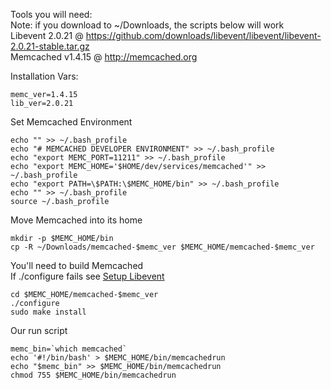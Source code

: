 Tools you will need:<br>
Note: if you download to ~/Downloads, the scripts below will work<br>
Libevent 2.0.21 @ https://github.com/downloads/libevent/libevent/libevent-2.0.21-stable.tar.gz<br>
Memcached v1.4.15 @ http://memcached.org<br>

Installation Vars:
```
memc_ver=1.4.15
lib_ver=2.0.21
```

Set Memcached Environment
```
echo "" >> ~/.bash_profile
echo "# MEMCACHED DEVELOPER ENVIRONMENT" >> ~/.bash_profile
echo "export MEMC_PORT=11211" >> ~/.bash_profile
echo "export MEMC_HOME='$HOME/dev/services/memcached'" >> ~/.bash_profile
echo "export PATH=\$PATH:\$MEMC_HOME/bin" >> ~/.bash_profile
echo "" >> ~/.bash_profile
source ~/.bash_profile
```

Move Memcached into its home
```
mkdir -p $MEMC_HOME/bin
cp -R ~/Downloads/memcached-$memc_ver $MEMC_HOME/memcached-$memc_ver
```

You'll need to build Memcached<br>
If ./configure fails see [Setup Libevent](https://github.com/aarontharris/loopd/blob/master/docs/SetupLibEvent.md)
```
cd $MEMC_HOME/memcached-$memc_ver
./configure
sudo make install
```

Our run script
```
memc_bin=`which memcached`
echo '#!/bin/bash' > $MEMC_HOME/bin/memcachedrun
echo "$memc_bin" >> $MEMC_HOME/bin/memcachedrun
chmod 755 $MEMC_HOME/bin/memcachedrun
```
